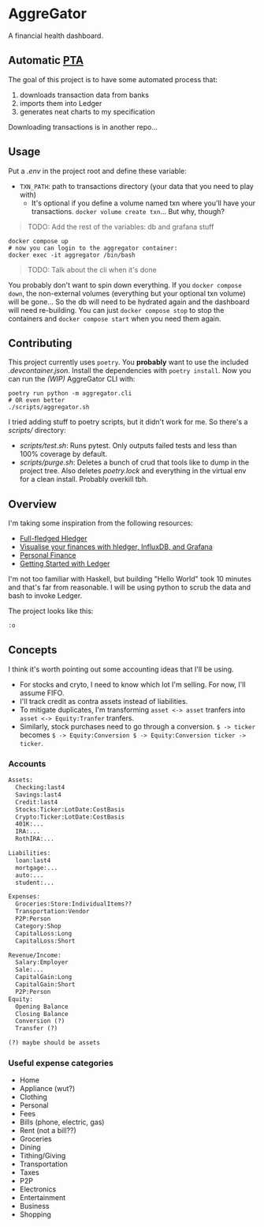 # AggreGator

A financial health dashboard.

## Automatic [PTA](https://plaintextaccounting.org/)

The goal of this project is to have some automated process that:

1. downloads transaction data from banks
1. imports them into Ledger
1. generates neat charts to my specification

Downloading transactions is in another repo...

## Usage

Put a _.env_ in the project root and define these variable:

- `TXN_PATH`: path to transactions directory (your data that you need to play with)
  - It's optional if you define a volume named txn where you'll have your transactions. `docker volume create txn`... But why, though?

> TODO: Add the rest of the variables: db and grafana stuff

```shell
docker compose up
# now you can login to the aggregator container:
docker exec -it aggregator /bin/bash
```

> TODO: Talk about the cli when it's done

You probably don't want to spin down everything. If you `docker compose down`, the non-external volumes (everything but your optional txn volume) will be gone...
So the db will need to be hydrated again and the dashboard will need re-building.
You can just `docker compose stop` to stop the containers and `docker compose start` when you need them again.

## Contributing

This project currently uses `poetry`. You **probably** want to use the included _.devcontainer.json_.
Install the dependencies with `poetry install`. Now you can run the _(WIP)_ AggreGator CLI with:

```shell
poetry run python -m aggregator.cli
# OR even better
./scripts/aggregator.sh
```

I tried adding stuff to poetry scripts, but it didn't work for me. So there's a _scripts/_ directory:

- _scripts/test.sh_: Runs pytest. Only outputs failed tests and less than 100% coverage by default.
- _scripts/purge.sh_: Deletes a bunch of crud that tools like to dump in the project tree. Also deletes _poetry.lock_ and everything in the virtual env for a clean install. Probably overkill tbh.

## Overview

I'm taking some inspiration from the following resources:

- [Full-fledged Hledger](https://github.com/adept/full-fledged-hledger/wiki)
- [Visualise your finances with hledger, InfluxDB, and Grafana](https://memo.barrucadu.co.uk/hledger-influxdb-grafana.html)
- [Personal Finance](https://memo.barrucadu.co.uk/personal-finance.html)
- [Getting Started with Ledger](https://rolfschr.github.io/gswl-book/latest.html)

I'm not too familiar with Haskell, but building "Hello World" took 10 minutes and that's far from reasonable.
I will be using python to scrub the data and bash to invoke Ledger.

The project looks like this:

```txt
:o
```

## Concepts

I think it's worth pointing out some accounting ideas that I'll be using.

- For stocks and cryto, I need to know which lot I'm selling. For now, I'll assume FIFO.
- I'll track credit as contra assets instead of liabilities.
- To mitigate duplicates, I'm transforming `asset <-> asset` tranfers into `asset <-> Equity:Tranfer` tranfers.
- Similarly, stock purchases need to go through a conversion. `$ -> ticker` becomes `$ -> Equity:Conversion $ -> Equity:Conversion ticker -> ticker`.

### Accounts

```txt
Assets:
  Checking:last4
  Savings:last4
  Credit:last4
  Stocks:Ticker:LotDate:CostBasis
  Crypto:Ticker:LotDate:CostBasis
  401K:...
  IRA:...
  RothIRA:...

Liabilities:
  loan:last4
  mortgage:...
  auto:...
  student:...

Expenses:
  Groceries:Store:IndividualItems??
  Transportation:Vendor
  P2P:Person
  Category:Shop
  CapitalLoss:Long
  CapitalLoss:Short

Revenue/Income:
  Salary:Employer
  Sale:...
  CapitalGain:Long
  CapitalGain:Short
  P2P:Person
Equity:
  Opening Balance
  Closing Balance
  Conversion (?)
  Transfer (?)

(?) maybe should be assets
```

### Useful expense categories

- Home
- Appliance (wut?)
- Clothing
- Personal
- Fees
- Bills (phone, electric, gas)
- Rent (not a bill??)
- Groceries
- Dining
- Tithing/Giving
- Transportation
- Taxes
- P2P
- Electronics
- Entertainment
- Business
- Shopping
